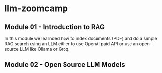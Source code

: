 # llm-zoomcamp

## Module 01 - Introduction to RAG

In this module we learnded how to index documents (PDF) and do a simple RAG search using an LLM either to 
use OpenAI paid API or use an open-source LLM like Ollama or Groq.

## Module 02 - Open Source LLM Models

